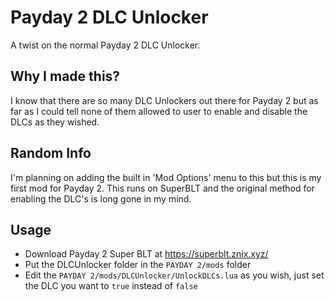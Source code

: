# Payday 2 DLC Unlocker
A twist on the normal Payday 2 DLC Unlocker.

## Why I made this?
I know that there are so many DLC Unlockers out there for Payday 2 but as far as I could tell none of them allowed to user to enable and disable the DLCs as they wished.

## Random Info
I'm planning on adding the built in 'Mod Options' menu to this but this is my first mod for Payday 2. This runs on SuperBLT and the original method for enabling the DLC's is long gone in my mind.

## Usage
- Download Payday 2 Super BLT at https://superblt.znix.xyz/
- Put the DLCUnlocker folder in the ``PAYDAY 2/mods`` folder
- Edit the ``PAYDAY 2/mods/DLCUnlocker/UnlockDLCs.lua`` as you wish, just set the DLC you want to ``true`` instead of ``false``
